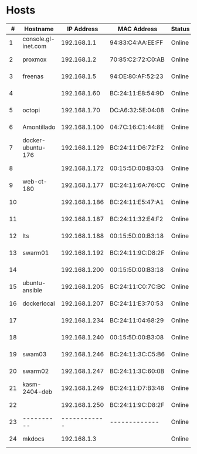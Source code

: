 # Hosts

| # | Hostname | IP Address | MAC Address | Status | Link | Notes |
|---|----------|------------|------------|--------|------|-------|
| 1 | console.gl-inet.com | 192.168.1.1 | 94:83:C4:AA:EE:FF | Online |  | ------ |
| 2 | proxmox | 192.168.1.2 | 70:85:C2:72:C0:AB | Online |  | ------ |
| 3 | freenas | 192.168.1.5 | 94:DE:80:AF:52:23 | Online |  | ------ |
| 4 |  | 192.168.1.60 | BC:24:11:E8:54:9D | Online |  | ------ |
| 5 | octopi | 192.168.1.70 | DC:A6:32:5E:04:08 | Online |  | ------ |
| 6 | Amontillado | 192.168.1.100 | 04:7C:16:C1:44:8E | Online |  | ------ |
| 7 | docker-ubuntu-176 | 192.168.1.129 | BC:24:11:D6:72:F2 | Online |  | ------ |
| 8 |  | 192.168.1.172 | 00:15:5D:00:B3:03 | Online |  | ------ |
| 9 | web-ct-180 | 192.168.1.177 | BC:24:11:6A:76:CC | Online |  | ------ |
| 10 |  | 192.168.1.186 | BC:24:11:E5:47:A1 | Online |  | ------ |
| 11 |  | 192.168.1.187 | BC:24:11:32:E4:F2 | Online |  | ------ |
| 12 | lts | 192.168.1.188 | 00:15:5D:00:B3:18 | Online |  | ------ |
| 13 | swarm01 | 192.168.1.192 | BC:24:11:9C:D8:2F | Online |  | ------ |
| 14 |  | 192.168.1.200 | 00:15:5D:00:B3:18 | Online |  | ------ |
| 15 | ubuntu-ansible | 192.168.1.205 | BC:24:11:C0:7C:BC | Online |  | ------ |
| 16 | dockerlocal | 192.168.1.207 | BC:24:11:E3:70:53 | Online |  | ------ |
| 17 |  | 192.168.1.234 | BC:24:11:04:68:29 | Online |  | ------ |
| 18 |  | 192.168.1.240 | 00:15:5D:00:B3:08 | Online |  | ------ |
| 19 | swam03 | 192.168.1.246 | BC:24:11:3C:C5:B6 | Online |  | ------ |
| 20 | swarm02 | 192.168.1.247 | BC:24:11:3C:60:0B | Online |  | ------ |
| 21 | kasm-2404-deb | 192.168.1.249 | BC:24:11:D7:B3:48 | Online |  | ------ |
| 22 |  | 192.168.1.250 | BC:24:11:9C:D8:2F | Online |  | ------ |
| 23 | ---------- | ------------ | ------------- | Online |  | ------ |
| 24 | mkdocs | 192.168.1.3 |  | Online |  | ------ |
